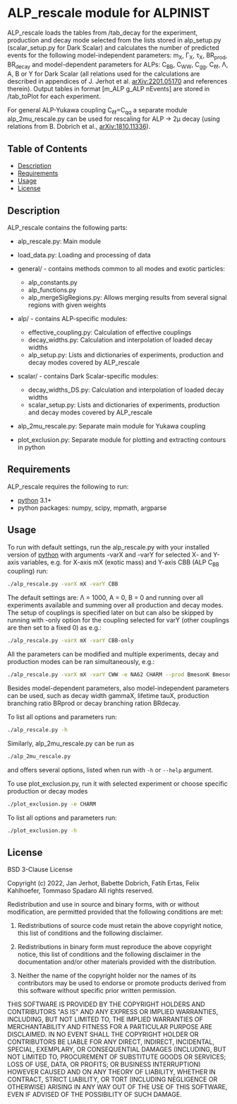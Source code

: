 ALP_rescale module for ALPINIST
===============================

ALP_rescale loads the tables from /tab_decay for the experiment, production and decay mode selected from the lists stored in alp_setup.py (scalar_setup.py for Dark Scalar) and calculates the number of predicted events for the following model-independent parameters: m<sub>X</sub>, &#915;<sub>X</sub>, &#964;<sub>X</sub>, BR<sub>prod</sub>, BR<sub>decay</sub> and model-dependent parameters for ALPs:
C<sub>BB</sub>, C<sub>WW</sub>, C<sub>gg</sub>, C<sub>&#8467;&#8467;</sub>, &#923;, A, B or Y for Dark Scalar
(all relations used for the calculations are described in appendices of J. Jerhot et al. [arXiv:2201.05170][2201.05170] and references therein).
Output tables in format [m_ALP g_ALP nEvents] are stored in /tab_toPlot for each experiment.

For general ALP-Yukawa coupling C<sub>&#8467;&#8467;</sub>=C<sub>qq</sub> a separate module alp_2mu_rescale.py can be used for rescaling for ALP &#8594; 2&#956; decay (using relations from B. Dobrich et al., [arXiv:1810.11336][1810.11336]).

Table of Contents
-----------------

  * [Description](#description)
  * [Requirements](#requirements)
  * [Usage](#usage)
  * [License](#license)

Description
-----------

ALP_rescale contains the following parts:
  * alp_rescale.py: Main module
  * load_data.py: Loading and processing of data  
  * general/ - contains methods common to all modes and exotic particles: 
    * alp_constants.py
    * alp_functions.py
    * alp_mergeSigRegions.py: Allows merging results from several signal regions with given weights
  * alp/ - contains ALP-specific modules:
    * effective_coupling.py: Calculation of effective couplings
    * decay_widths.py: Calculation and interpolation of loaded decay widths
    * alp_setup.py: Lists and dictionaries of experiments, production and decay modes covered by ALP_rescale
  * scalar/ - contains Dark Scalar-specific modules:
    * decay_widths_DS.py: Calculation and interpolation of loaded decay widths
    * scalar_setup.py: Lists and dictionaries of experiments, production and decay modes covered by ALP_rescale
    
  * alp_2mu_rescale.py: Separate main module for Yukawa coupling
  * plot_exclusion.py: Separate module for plotting and extracting contours in python

Requirements
------------

ALP_rescale requires the following to run:

  * [python][python] 3.1+
  * python packages: numpy, scipy, mpmath, argparse


Usage
-----

To run with default settings, run the alp_rescale.py with your installed version of [python][python] with arguments -varX and -varY for selected X- and Y-axis variables, e.g. for X-axis mX (exotic mass) and Y-axis CBB (ALP C<sub>BB</sub> coupling) run:

```sh
./alp_rescale.py -varX mX -varY CBB
```

The default settings are:
&#923; = 1000, A = 0, B = 0 and running over all experiments available and summing over all production and decay modes. The setup of couplings is specified later on but can also be skipped by running with -only option for the coupling selected for varY (other couplings are then set to a fixed 0) as e.g.:
```sh
./alp_rescale.py -varX mX -varY CBB-only
```

All the parameters can be modified and multiple experiments, decay and production modes can be ran simultaneously, e.g.:

```sh
./alp_rescale.py -varX mX -varY CWW -e NA62 CHARM --prod BmesonK BmesonKstar --decay 2Gamma 2El --lambda 10000 -a 3 -b -3 
```

Besides model-dependent parameters, also model-independent parameters can be used, such as decay width gammaX, lifetime tauX, production branching ratio BRprod or decay branching ration BRdecay.

To list all options and parameters run:

```sh
./alp_rescale.py -h
```

Similarly, alp_2mu_rescale.py can be run as
```sh
./alp_2mu_rescale.py
```
and offers several options, listed when run with `-h` or `--help` argument. 

To use plot_exclusion.py, run it with selected experiment or choose specific production or decay modes
```sh
./plot_exclusion.py -e CHARM
```

To list all options and parameters run:

```sh
./plot_exclusion.py -h
```

License
-------

BSD 3-Clause License

Copyright (c) 2022, Jan Jerhot, Babette Dobrich, Fatih Ertas, Felix Kahlhoefer, Tommaso Spadaro
All rights reserved.

Redistribution and use in source and binary forms, with or without
modification, are permitted provided that the following conditions are met:

1. Redistributions of source code must retain the above copyright notice, this
   list of conditions and the following disclaimer.

2. Redistributions in binary form must reproduce the above copyright notice,
   this list of conditions and the following disclaimer in the documentation
   and/or other materials provided with the distribution.

3. Neither the name of the copyright holder nor the names of its
   contributors may be used to endorse or promote products derived from
   this software without specific prior written permission.

THIS SOFTWARE IS PROVIDED BY THE COPYRIGHT HOLDERS AND CONTRIBUTORS "AS IS"
AND ANY EXPRESS OR IMPLIED WARRANTIES, INCLUDING, BUT NOT LIMITED TO, THE
IMPLIED WARRANTIES OF MERCHANTABILITY AND FITNESS FOR A PARTICULAR PURPOSE ARE
DISCLAIMED. IN NO EVENT SHALL THE COPYRIGHT HOLDER OR CONTRIBUTORS BE LIABLE
FOR ANY DIRECT, INDIRECT, INCIDENTAL, SPECIAL, EXEMPLARY, OR CONSEQUENTIAL
DAMAGES (INCLUDING, BUT NOT LIMITED TO, PROCUREMENT OF SUBSTITUTE GOODS OR
SERVICES; LOSS OF USE, DATA, OR PROFITS; OR BUSINESS INTERRUPTION) HOWEVER
CAUSED AND ON ANY THEORY OF LIABILITY, WHETHER IN CONTRACT, STRICT LIABILITY,
OR TORT (INCLUDING NEGLIGENCE OR OTHERWISE) ARISING IN ANY WAY OUT OF THE USE
OF THIS SOFTWARE, EVEN IF ADVISED OF THE POSSIBILITY OF SUCH DAMAGE.


[2201.05170]: https://arxiv.org/abs/2201.05170
[1810.11336]: https://arxiv.org/abs/1810.11336
[python]: https://www.python.org/